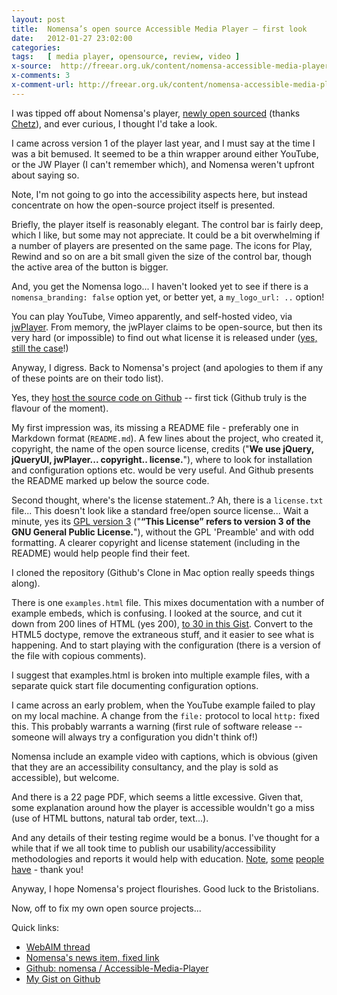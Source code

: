 ```yaml
---
layout: post
title:  Nomensa’s open source Accessible Media Player – first look
date:   2012-01-27 23:02:00
categories:
tags:   [ media player, opensource, review, video ]
x-source:  http://freear.org.uk/content/nomensa-accessible-media-player
x-comments: 3
x-comment-url: http://freear.org.uk/content/nomensa-accessible-media-player#comment-85
---
```




I was tipped off about Nomensa's player, [newly open sourced][newly] (thanks [Chetz][]),
and ever curious, I thought I'd take a look.

I came across version 1 of the player last year, and I must say at the time I was a bit bemused.
It seemed to be a thin wrapper around either YouTube, or the JW Player (I can't remember which), and Nomensa weren't upfront about saying so.

Note, I'm not going to go into the accessibility aspects here, but instead concentrate on how the open-source project itself is presented.

Briefly, the player itself is reasonably elegant. The control bar is fairly deep, which I like, but some may not appreciate.
It could be a bit overwhelming if a number of players are presented on the same page.
The icons for Play, Rewind and so on are a bit small given the size of the control bar, though the active area of the button is bigger.

And, you get the Nomensa logo... I haven't looked yet to see if there is a
`nomensa_branding: false` option yet, or better yet, a `my_logo_url: ..` option!

You can play YouTube, Vimeo apparently, and self-hosted video, via [jwPlayer][].
From memory, the jwPlayer claims to be open-source, but then its very hard (or impossible) to find out what license it is released under ([yes, still the case][yes]!)

Anyway, I digress. Back to Nomensa's project (and apologies to them if any of these points are on their todo list).

Yes, they [host the source code on Github][host] -- first tick (Github truly is the flavour of the moment).

My first impression was, its missing a README file - preferably one in Markdown format (`README.md`).
A few lines about the project, who created it, copyright, the name of the open source license,
credits ("__We use jQuery, jQueryUI, jwPlayer... copyright.. license.__"), where
to look for installation and configuration options etc. would be very useful.
And Github presents the README marked up below the source code.

Second thought, where's the license statement..? Ah, there is a `license.txt` file...
This doesn't look like a standard free/open source license...
Wait a minute, yes its [GPL version 3][gpl] ("__“This License” refers to version 3 of the GNU General Public License.__"), without the GPL 'Preamble' and with odd formatting. A clearer copyright and license statement (including in the README) would help people find their feet.

I cloned the repository (Github's Clone in Mac option really speeds things along).

There is one `examples.html` file. This mixes documentation with a number of example embeds, which is confusing.
I looked at the source, and cut it down from 200 lines of HTML (yes 200), [to 30 in this Gist][to 30].
Convert to the HTML5 doctype, remove the extraneous stuff, and it easier to see what is happening.
And to start playing with the configuration (there is a version of the file with copious comments).

I suggest that examples.html is broken into multiple example files, with a separate quick start file documenting configuration options.

I came across an early problem, when the YouTube example failed to play on my local machine.
A change from the `file:` protocol to local `http:` fixed this.
This probably warrants a warning (first rule of software release -- someone will always try a configuration you didn't think of!)

Nomensa include an example video with captions, which is obvious (given that they are an accessibility consultancy, and the play is sold as accessible), but welcome.

And there is a 22 page PDF, which seems a little excessive.
Given that, some explanation around how the player is accessible wouldn't go a miss (use of HTML buttons, natural tab order, text...).

And any details of their testing regime would be a bonus.
I've thought for a while that if we all took time to publish our usability/accessibility methodologies and reports it would help with education.
[Note][], [some][] [people][] [have][] - thank you!

Anyway, I hope Nomensa's project flourishes. Good luck to the Bristolians.

Now, off to fix my own open source projects...

Quick links:

* [WebAIM thread][newly]
* [Nomensa's news item, fixed link][news]
* [Github: nomensa / Accessible-Media-Player][host]
* [My Gist on Github][to 30]



[Chetz]: http://iet.open.ac.uk/people/c.colwell "Dr Chetz Colwell"
[newly]: http://webaim.org/discussion/mail_thread?thread=5117
[jwPlayer]: http://www.longtailvideo.com/players/jw-flv-player/
[yes]: http://developer.longtailvideo.com/trac/
[host]: https://github.com/nomensa/Accessible-Media-Player
[gpl]: http://www.gnu.org/licenses/gpl.html
[to 30]: https://gist.github.com/1691067

[Note]: http://moodle.org/mod/forum/discuss.php?d=191331 "Moodle forums"
[some]: http://accessibility.oit.ncsu.edu/reports/moodle-2-1/ "Report, NC State University 2011"
[people]: http://docs.moodle.org/dev/Moodle_Accessibility_Specification "Open University report, 2006!"
[have]: http://www.cannect.org/testing-moodle.html "Cannect report, 2009"

[news]: http://www.nomensa.com/about/news-items/nomensas-accessible-media-player-20-now-free-download
